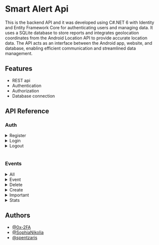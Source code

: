
# Smart Alert Api

This is the backend API and it was developed using C#.NET 6 with Identity and Entity Framework Core for authenticating users and managing data. It uses a SQLite database to store reports and integrates geolocation coordinates from the Android Location API to provide accurate location data. The API acts as an interface between the Android app, website, and database, enabling efficient communication and streamlined data management.


## Features

- REST api
- Authentication
- Authorization
- Database connection


## API Reference

### Auth

<details><summary>Register</summary>
<p>

```http
GET /auth/register
```

| Parameter |
| :-------- |
| none      |

| Body      | Type |
| :-------- |:---- |
| yes       |`json`|

Example 

```json
{
  "email": "string",
  "phone": "string",
  "password": "string"
}
```
</p>
</details>

<details><summary>Login</summary>
<p>

```http
POST /auth/login
```

| Parameter |
| :-------- |
| none      |

| Body      | Type |
| :-------- |:---- |
| yes       |`json`|

Example 

```json
{
  "email": "string",
  "password": "string"
}
```
</p>
</details>

<details><summary>Logout</summary>
<p>

```http
POST /auth/logout
```

| Parameter |
| :-------- |
| none      |

| Body      | Type |
| :-------- |:---- |
| yes       |`json`|

Example 

```json
{
  "email": "string",
}
```
</p>
</details>

<br />

### Events

<details><summary>All</summary>
<p>

```http
GET /events/all
```

| Parameter |
| :-------- |
| none      |

| Body      |
| :-------- |
| none      |
</p>
</details>

<details><summary>Event</summary>
<p>

```http
GET /events/{id}
```

| Parameter |  Type  | Required |
| :-------- |:------ |:---------|
| `id`      |`string`|  yes     |

| Body      |
| :-------- |
| none      |
</p>
</details>

<details><summary>Delete</summary>
<p>

```http
DELETE /events/{id}
```

| Parameter |  Type  | Required |
| :-------- |:------ |:---------|
| `id`      |`string`|  yes     |

| Body      |
| :-------- |
| none      |
</p>
</details>

<details><summary>Create</summary>
<p>

```http
CREATE /events/create
```

| Parameter |
| :-------- |
| none      |

| Body      | Type |
| :-------- |:---- |
| yes       |`json`|

Example 

```json
{
  "type": "string",
  "latitude": "string",
  "longitude": "string",
  "photo": "string",
  "comment": "string",
  "user_id": "string"
}
```
</p>
</details>

<details><summary>Important</summary>
<p>

```http
GET /events/important
```

| Parameter |
| :-------- |
| none      |

| Body      |
| :-------- |
| none      |
</p>
</details>

<details><summary>Stats</summary>
<p>

```http
GET /events/stats
```

| Parameter |
| :-------- |
| none      |

| Body      |
| :-------- |
| none      |
</p>
</details>

## Authors

- [@0x-2FA](https://www.github.com/0x-2FA)
- [@SophiaNikolia](https://github.com/SophiaNikolia)
- [@spentzaris](https://github.com/spentzaris)



